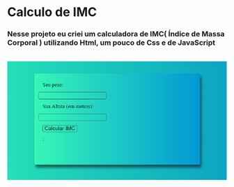 # Calculo de IMC

### Nesse projeto eu criei um calculadora de IMC( Índice de Massa Corporal ) utilizando Html, um pouco de Css e de JavaScript
<br>
<img src="Capturar.PNG">
